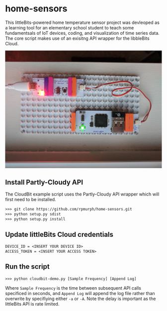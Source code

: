 # home-sensors

This littleBits-powered home temperature sensor project was devleoped as a learning tool for an elementary school student to teach some fundamentsals of IoT devices, coding, and visualization of time series data. The core script makes use of an exisitng API wrapper for the libbleBits Cloud.

![Screenshot](littlebit-schematic-2018-04-10.jpg)

## Install Partly-Cloudy API
The CloudBit example script uses the Partly-Cloudy API wrapper which will first need to be installed.
```
>>> git clone https://github.com/rpmurph/home-sensors.git
>>> python setup.py sdist
>>> python setup.py install
```

## Update littleBits Cloud credentials
```
DEVICE_ID = <INSERT YOUR DEVICE ID>
ACCESS_TOKEN = <INSERT YOUR ACCESS TOKEN>
```

## Run the script
```
>>> python cloudbit-demo.py [Sample Frequency] [Append Log]
```

Where `Sample Frequency` is the time between subsequent API calls specificed in seconds, and `Append Log` will append the log file rather than overwrite by specifiying either `-a` or `-A`. Note the delay is important as the littleBits API is rate limited.
